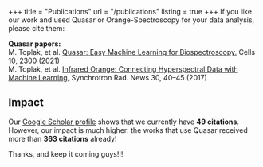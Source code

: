 +++
title = "Publications"
url = "/publications"
listing = true
+++
If you like our work and used Quasar or Orange-Spectroscopy for your data analysis, please cite them:

__Quasar papers:__  
M. Toplak, et al. [Quasar: Easy Machine Learning for Biospectroscopy.](https://doi.org/10.3390/cells10092300) Cells 10, 2300 (2021)  
M. Toplak, et al. [Infrared Orange: Connecting Hyperspectral Data with Machine Learning.](https://doi.org/10.1080/08940886.2017.1338424) Synchrotron Rad. News 30, 40–45 (2017)

Impact
------
Our [Google Scholar profile](https://scholar.google.com/citations?user=_7AMrKgAAAAJ) shows that we currently have **49 citations**. However, our impact is much higher: the works that use Quasar received more than **363 citations** already! 

Thanks, and keep it coming guys!!! 

